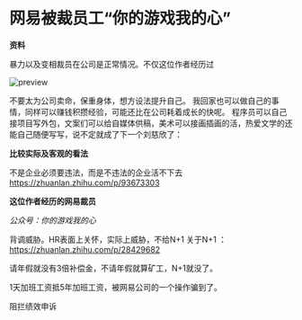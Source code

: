 # 网易被裁员工“你的游戏我的心”

**资料**

暴力以及变相裁员在公司是正常情况。不仅这位作者经历过

![preview](https://pic4.zhimg.com/v2-ebe9f32f1f23ecbbd886adc46dc745fb_r.jpg)

不要太为公司卖命，保重身体，想方设法提升自己。
我回家也可以做自己的事情，同样可以赚钱积攒经验，可能还比在公司耗着成长的快呢。
程序员可以自己接项目写外包，文案们可以给自媒体供稿，美术可以接画插画的活，热爱文学的还能自己随便写写，说不定就成了下一个刘慈欣了：

**比较实际及客观的看法**

不是企业必须要违法，而是不违法的企业活不下去
https://zhuanlan.zhihu.com/p/93673303

**这位作者经历的网易裁员**

*公众号：你的游戏我的心*

背调威胁。HR表面上关怀，实际上威胁，不给N+1
关于N+1 ： https://zhuanlan.zhihu.com/p/28429682

请年假就没有3倍补偿金，不请年假就算矿工，N+1就没了。

1天加班工资抵5年加班工资，被网易公司的一个操作骗到了。

阻拦绩效申诉
